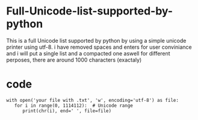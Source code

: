 # Full-Unicode-list-supported-by-python
This is a full Unicode list supported by python by using a simple unicode printer using utf-8.
i have removed spaces and enters for user conviniance and i will put a single list and
a compacted one aswell for different perposes, there are around 1000 characters (exactaly)

# code
```
with open('your file with .txt', 'w', encoding='utf-8') as file:
   for i in range(0, 1114112):  # Unicode range
      print(chr(i), end=' ', file=file)
```
